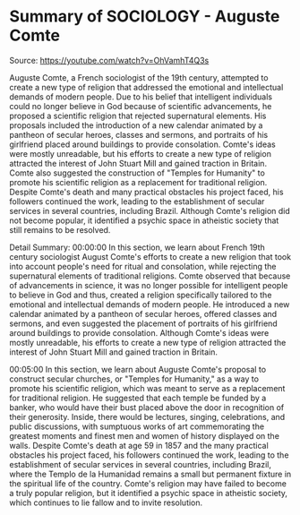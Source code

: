 # Summary of SOCIOLOGY - Auguste Comte

Source: https://youtube.com/watch?v=OhVamhT4Q3s

Auguste Comte, a French sociologist of the 19th century, attempted to create a new type of religion that addressed the emotional and intellectual demands of modern people. Due to his belief that intelligent individuals could no longer believe in God because of scientific advancements, he proposed a scientific religion that rejected supernatural elements. His proposals included the introduction of a new calendar animated by a pantheon of secular heroes, classes and sermons, and portraits of his girlfriend placed around buildings to provide consolation. Comte's ideas were mostly unreadable, but his efforts to create a new type of religion attracted the interest of John Stuart Mill and gained traction in Britain. Comte also suggested the construction of "Temples for Humanity" to promote his scientific religion as a replacement for traditional religion. Despite Comte's death and many practical obstacles his project faced, his followers continued the work, leading to the establishment of secular services in several countries, including Brazil. Although Comte's religion did not become popular, it identified a psychic space in atheistic society that still remains to be resolved.

Detail Summary: 
00:00:00
In this section, we learn about French 19th century sociologist August Comte's efforts to create a new religion that took into account people's need for ritual and consolation, while rejecting the supernatural elements of traditional religions. Comte observed that because of advancements in science, it was no longer possible for intelligent people to believe in God and thus, created a religion specifically tailored to the emotional and intellectual demands of modern people. He introduced a new calendar animated by a pantheon of secular heroes, offered classes and sermons, and even suggested the placement of portraits of his girlfriend around buildings to provide consolation. Although Comte's ideas were mostly unreadable, his efforts to create a new type of religion attracted the interest of John Stuart Mill and gained traction in Britain.

00:05:00
In this section, we learn about Auguste Comte's proposal to construct secular churches, or "Temples for Humanity," as a way to promote his scientific religion, which was meant to serve as a replacement for traditional religion. He suggested that each temple be funded by a banker, who would have their bust placed above the door in recognition of their generosity. Inside, there would be lectures, singing, celebrations, and public discussions, with sumptuous works of art commemorating the greatest moments and finest men and women of history displayed on the walls. Despite Comte's death at age 59 in 1857 and the many practical obstacles his project faced, his followers continued the work, leading to the establishment of secular services in several countries, including Brazil, where the Templo de la Humanidad remains a small but permanent fixture in the spiritual life of the country. Comte's religion may have failed to become a truly popular religion, but it identified a psychic space in atheistic society, which continues to lie fallow and to invite resolution.

